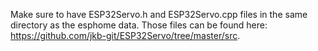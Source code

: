 Make sure to have ESP32Servo.h and ESP32Servo.cpp files in the same directory as the esphome data. Those files can be found here: https://github.com/jkb-git/ESP32Servo/tree/master/src.

